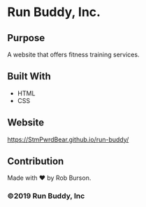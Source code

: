 # Run Buddy, Inc.

## Purpose
A website that offers fitness training services.

## Built With
* HTML
* CSS

## Website
https://StmPwrdBear.github.io/run-buddy/

## Contribution
Made with ❤️ by Rob Burson.

### ©️2019 Run Buddy, Inc
